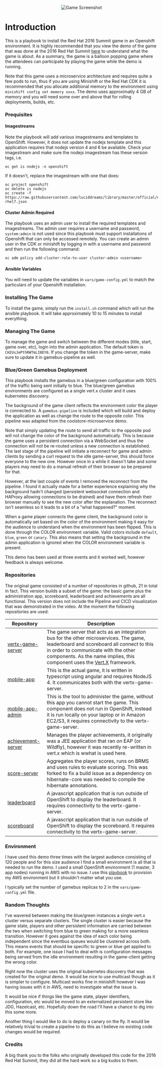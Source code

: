 <p align="center">
  <img src="https://github.com/gnunn1/summit-game-ansible/blob/master/docs/img/game.png?raw=true" alt="Game Screenshot"/>
</p>

# Introduction

This is a playbook to install the Red Hat 2016 Summit game in an Openshift environment. It is highly recommended that you view the demo of the game that was done at the 2016 Red Hat Summit [here](https://www.youtube.com/watch?v=ooA6FmTL4Dk) to understand what the game is about. As a summary, the game is a balloon popping game where the attendees can participate by playing the game while the demo is running.

Note that this game uses a microservice architecture and  requires quite a few pods to run, thus if you are using Minishift or the Red Hat CDK it is recommended that you allocate additional memory to the environment using ```minishift config set memory xxxx```. The demo uses approximatly 4 GB of memory and you will need some over and above that for rolling deployments, builds, etc.

### Prequisites

#### Imagestreams

Note the playbook will add various imagestreams and templates to OpenShift. However, it does not update the nodejs template and this application requires that nodejs version 4 and 6 be available. Check your imagestream and make sure the nodejs imagestream has these version tags, i.e.

```
oc get is nodejs -n openshift
```

If it doesn't, replace the imagestream with one that does:

```
oc project openshift
oc delete is nodejs
oc create -f https://raw.githubusercontent.com/luciddreamz/library/master/official/nodejs/imagestreams/nodejs-rhel7.json
```

#### Cluster Admin Required

The playbook uses an admin user to install the required templates and imagestreams. The admin user requires a username and password, ```system:admin``` is not used since this playbook must support installations of Openshift that can only be accessed remotely. You can create an admin user in the CDK or minishift by logging in with a username and password and then run the following command:

```
oc adm policy add-cluster-role-to-user cluster-admin <username>
```

#### Ansible Variables

You will need to update the variables in ```vars/game-config.yml``` to match the particulars of your Openshift installation.

### Installing The Game

To install the game, simply run the ```install.sh``` command which will run the ansible playbook. It will take approximately 10 to 15 minutes to install everything.

### Managing The Game

To manage the game and switch between the different modes (title, start, game over, etc), login into the admin application. The default token is ```CH2UsJePthRWTmLI8EY6```. If you change the token in the game-server, make sure to update it in gamebus-pipeline as well.

### Blue/Green Gamebus Deployment

This playbook installs the gamebus in a blue/green configuration with 100% of the traffic being sent initially to blue. The blue/green gamebus environments are configured as a single vert.x cluster and it uses kubernetes discovery.

The background of the game client reflects the environment color the player is connected to. A ```gamebus-pipeline``` is included which will build and deploy the application as well as change the route to the opposite color. This pipeline was adapted from the coolstore-microservice demo.

Note that simply updating the route to send all traffic to the opposite pod will not change the color of the background automatically. This is because the game uses a persistent connection via a WebSocket and thus the connection will not be re-routed unless a new connection is established. The last stage of the pipeline will initiate a reconnect for game and admin clients by sending a curl request to the idle game-server, this should force everyone to the new one. However once in a while it doesn't take and some players may need to do a manual refresh of their browser so be prepared for that.

However, at the last couple of events I removed the reconnect from the pipeline. I found it actually made for a better experience explaining why the background hadn't changed (persistent websocket connection and HAProxy allowing connections to be drained) and have them refresh their browser manually to see the new color after the explanation. The reconnect isn't seamless so it leads to a bit of a "what happened?" moment.

When a game player connects the game client, the background color is automatically set based on the color of the environment making it easy for the audience to understand when the environment has been flipped. This is done through the COLOR environment variable. Valid colors include ```default```, ```blue```, ```green``` or ```canary```. This also means that setting the background in the admin application is ignored when the COLOR environment variable is present.

This demo has been used at three events and it worked well, however feedback is always welcome.

### Repositories

The original game consisted of a number of repositories in github, 21 in total in fact. This version builds a subset of the game: the basic game plus the administration app, scoreboard, leaderboard and achievements are all functional. This version does not include the Pipeline and CICD visualization that was demonstrated in the video. At the moment the following repositories are used:

| Repository | Description
|---|---|
|[vertx-game-server](https://github.com/gnunn1/vertx-game-server)| The game server that acts as an integration bus for the other microservices. The game, leaderboard and scoreboard all connect to this in order to communicate with the other components. As the name implies, this component uses the [Vert.X](http://vertx.io/) framework.
|[mobile-app](https://github.com/gnunn1/mobile-app)| This is the actual game, it is written in typescript using angular and requires NodeJS 4. It communicates both with the vertx-game-server.
|[mobile-app-admin](https://github.com/gnunn1/mobile-app-admin)| This is the tool to administer the game, without this app you cannot start the game. This component does not run in OpenShift, instead it is run locally on your laptop or in Amazon EC2/S3, it requires connectivity to the vertx-game-server.
|[achievement-server](https://github.com/burrsutter/vertx-achievement-service)| Manages the player achievements, it originally was a JEE application that ran on EAP (or Wildfly), however it was recently re-written in vert.x which is wwhat is used here.
|[score-server](https://github.com/gnunn1/score-server)| Aggregates the player scores, runs on BRMS and uses rules to evaluate scoring. This was forked to fix a build issue as a dependency on hibernate-core was needed to compile the hibernate annotations.
|[leaderboard](https://github.com/gnunn1/leaderboard)| A javascript application that is run outside of OpenShift to display the leaderboard. It requires connectivity to the vertx-game-server.
|[scoreboard](https://github.com/gnunn1/scoreboard)| A javascript application that is run outside of OpenShift to display the scoreboard. It requires connectivity to the vertx-game-server.

### Environment

I have used this demo three times with the largest audience consisting of 120 people and for this size audience I find a small environment is all that is needed to run the demo. I used a small OpenShift environment (1 master, 3 app nodes) running in AWS with no issue. I use this [playbook](https://github.com/gnunn1/openshift-aws-setup) to provision my AWS environment but it shouldn't matter what you use.

I typically set the number of gamebus replicas to 2 in the ```vars/game-config.yml``` file. 

### Random Thoughts

I've wavered between making the blue/green instances a single vert.x cluster versus separate clusters. The single cluster is easier because the game state, players and other persistent information are carried between the two when switching from blue to green making for a more seamless transition. However it goes against the idea of each color being independent since the eventbus queues would be clustered across both. This means events that should be specific to green or blue get applied to both. For example, one issue I had to deal with is configuration messages being served from the idle environment resulting in the game-client getting the wrong color.

Right now the cluster uses the original kubernetes discovery that was created for the original demo. It would be nice to use multicast though as it is simpler to configure. Multicast works fine in minishift however I was having issues with it in AWS, need to investigate what the issue is.

It would be nice if things like the game state, player identifiers, configuration, etc would be moved to an externalized persistent store like JDG, Hazelcast, etc. Hopefully down the road I'll have a chance to dig into this some more.

Another thing I would like to do is deploy a canary on the fly. It would be relatively trivial to create a pipeline to do this as I believe no existing code changes would be required.

### Credits

A big thank you to the folks who originally developed this code for the 2016 Red Hat Summit, they did all the hard work so a big kudos to them.
